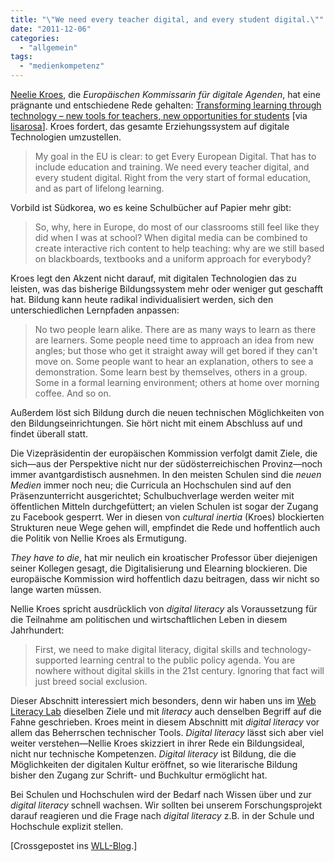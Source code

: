 ```yaml
---
title: "\"We need every teacher digital, and every student digital.\""
date: "2011-12-06"
categories: 
  - "allgemein"
tags: 
  - "medienkompetenz"
---
```


[Neelie Kroes](http://ec.europa.eu/commission_2010-2014/kroes/ "Neelie Kroes - European Commission - EUROPA"), die _Europäischen Kommissarin für digitale Agenden_, hat eine prägnante und entschiedene Rede gehalten: [Transforming learning through technology – new tools for teachers, new opportunities for students](http://commentneelie.eu/speech.php?sp=SPEECH/11/836 "Comment Neelie on SPEECH/11/836") \[via [lisarosa](https://twitter.com/#!/lisarosa "Lisa Rosa (lisarosa) on Twitter")\]. Kroes fordert, das gesamte Erziehungssystem auf digitale Technologien umzustellen.

> My goal in the EU is clear: to get Every European Digital. That has to include education and training. We need every teacher digital, and every student digital. Right from the very start of formal education, and as part of lifelong learning.

Vorbild ist Südkorea, wo es keine Schulbücher auf Papier mehr gibt:

> So, why, here in Europe, do most of our classrooms still feel like they did when I was at school? When digital media can be combined to create interactive rich content to help teaching: why are we still based on blackboards, textbooks and a uniform approach for everybody?

Kroes legt den Akzent nicht darauf, mit digitalen Technologien das zu leisten, was das bisherige Bildungssystem mehr oder weniger gut geschafft hat. Bildung kann heute radikal individualisiert werden, sich den unterschiedlichen Lernpfaden anpassen:

> No two people learn alike. There are as many ways to learn as there are learners. Some people need time to approach an idea from new angles; but those who get it straight away will get bored if they can't move on. Some people want to hear an explanation, others to see a demonstration. Some learn best by themselves, others in a group. Some in a formal learning environment; others at home over morning coffee. And so on.

Außerdem löst sich Bildung durch die neuen technischen Möglichkeiten von den Bildungseinrichtungen. Sie hört nicht mit einem Abschluss auf und findet überall statt.

Die Vizepräsidentin der europäischen Kommission verfolgt damit Ziele, die sich—aus der Perspektive nicht nur der südösterreichischen Provinz—noch immer avantgardistisch ausnehmen. In den meisten Schulen sind die _neuen Medien_ immer noch neu; die Curricula an Hochschulen sind auf den Präsenzunterricht ausgerichtet; Schulbuchverlage werden weiter mit öffentlichen Mitteln durchgefüttert; an vielen Schulen ist sogar der Zugang zu Facebook gesperrt. Wer in diesen von _cultural inertia_ (Kroes) blockierten Strukturen neue Wege gehen will, empfindet die Rede und hoffentlich auch die Politik von Nellie Kroes als Ermutigung.

_They have to die_, hat mir neulich ein kroatischer Professor über diejenigen seiner Kollegen gesagt, die Digitalisierung und Elearning blockieren. Die europäische Kommission wird hoffentlich dazu beitragen, dass wir nicht so lange warten müssen.

Nellie Kroes spricht ausdrücklich von _digital literacy_ als Voraussetzung für die Teilnahme am politischen und wirtschaftlichen Leben in diesem Jahrhundert:

> First, we need to make digital literacy, digital skills and technology-supported learning central to the public policy agenda. You are nowhere without digital skills in the 21st century. Ignoring that fact will just breed social exclusion.

Dieser Abschnitt interessiert mich besonders, denn wir haben uns im [Web Literacy Lab](http://wll.fh-joanneum.at/ "Web Literacy Lab") dieselben Ziele und mit _literacy_ auch denselben Begriff auf die Fahne geschrieben. Kroes meint in diesem Abschnitt mit _digital literacy_ vor allem das Beherrschen technischer Tools. _Digital literacy_ lässt sich aber viel weiter verstehen—Nellie Kroes skizziert in ihrer Rede ein Bildungsideal, nicht nur technische Kompetenzen. _Digital literacy_ ist Bildung, die die Möglichkeiten der digitalen Kultur eröffnet, so wie literarische Bildung bisher den Zugang zur Schrift- und Buchkultur ermöglicht hat.

Bei Schulen und Hochschulen wird der Bedarf nach Wissen über und zur _digital literacy_ schnell wachsen. Wir sollten bei unserem Forschungsprojekt darauf reagieren und die Frage nach _digital literacy_ z.B. in der Schule und Hochschule explizit stellen.

\[Crossgepostet ins [WLL-Blog](http://wll.fh-joanneum.at/2011/12/we-need-every-teacher-digital-and-every-student-digital/ "“We need every teacher digital, and every student digital.” – Web Literacy Lab").\]
